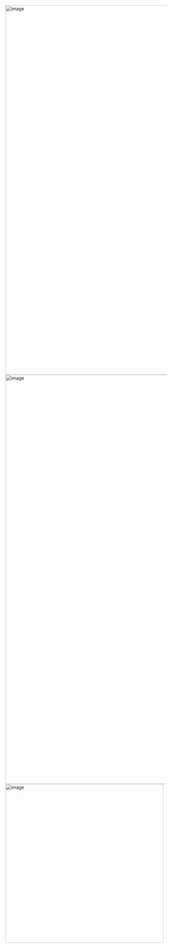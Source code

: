 <img width="1149" alt="image" src="https://github.com/bcvgh/Kingdee_erp_MemShell/assets/56790427/3c153a63-446b-4145-b0b4-6201ad5d08a7">

<img width="1273" alt="image" src="https://github.com/bcvgh/Kingdee_erp_MemShell/assets/56790427/2dbd9a2b-1584-4c11-8d6a-92f8d6f1aa0d">


<img width="494" alt="image" src="https://github.com/bcvgh/Kingdee_erp_MemShell/assets/56790427/1dce3770-af08-462d-b9b5-de55591206ab">



